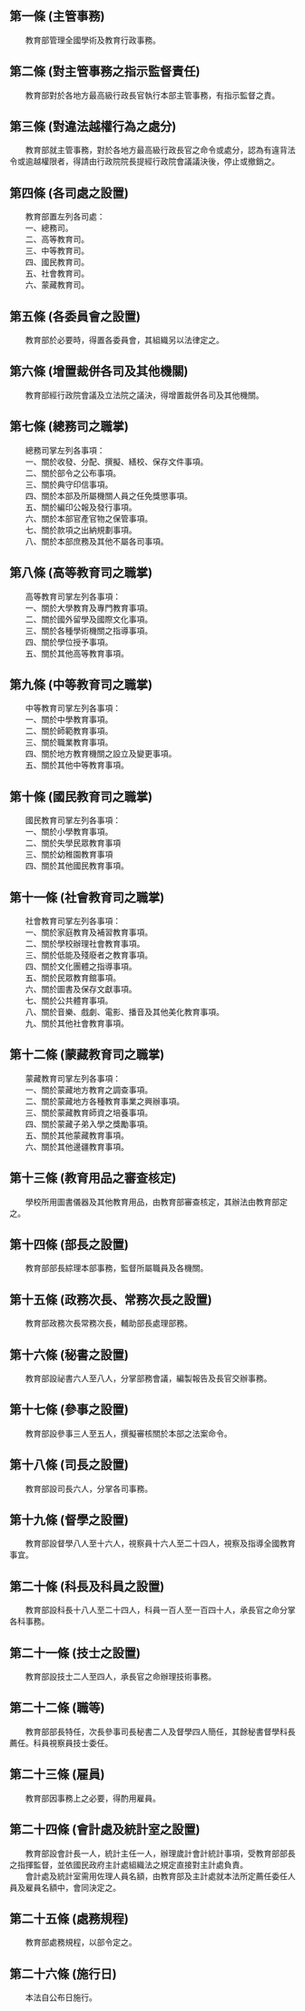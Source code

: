 第一條 (主管事務)
-----------------
　　教育部管理全國學術及教育行政事務。  


第二條 (對主管事務之指示監督責任)
---------------------------------
　　教育部對於各地方最高級行政長官執行本部主管事務，有指示監督之責。  


第三條 (對違法越權行為之處分)
-----------------------------
　　教育部就主管事務，對於各地方最高級行政長官之命令或處分，認為有違背法令或逾越權限者，得請由行政院院長提經行政院會議議決後，停止或撤銷之。  


第四條 (各司處之設置)
---------------------
　　教育部置左列各司處：  
　　一、總務司。  
　　二、高等教育司。  
　　三、中等教育司。  
　　四、國民教育司。  
　　五、社會教育司。  
　　六、蒙藏教育司。  


第五條 (各委員會之設置)
-----------------------
　　教育部於必要時，得置各委員會，其組織另以法律定之。  


第六條 (增置裁併各司及其他機關)
-------------------------------
　　教育部經行政院會議及立法院之議決，得增置裁併各司及其他機關。  


第七條 (總務司之職掌)
---------------------
　　總務司掌左列各事項：  
　　一、關於收發、分配、撰擬、繕校、保存文件事項。  
　　二、關於部令之公布事項。  
　　三、關於典守印信事項。  
　　四、關於本部及所屬機關人員之任免獎懲事項。  
　　五、關於編印公報及發行事項。  
　　六、關於本部官產官物之保管事項。  
　　七、關於款項之出納規劃事項。  
　　八、關於本部庶務及其他不屬各司事項。  


第八條 (高等教育司之職掌)
-------------------------
　　高等教育司掌左列各事項：  
　　一、關於大學教育及專門教育事項。  
　　二、關於國外留學及國際文化事項。  
　　三、關於各種學術機關之指導事項。  
　　四、關於學位授予事項。  
　　五、關於其他高等教育事項。  


第九條 (中等教育司之職掌)
-------------------------
　　中等教育司掌左列各事項：  
　　一、關於中學教育事項。  
　　二、關於師範教育事項。  
　　三、關於職業教育事項。  
　　四、關於地方教育機關之設立及變更事項。  
　　五、關於其他中等教育事項。  


第十條 (國民教育司之職掌)
-------------------------
　　國民教育司掌左列各事項：  
　　一、關於小學教育事項。  
　　二、關於失學民眾教育事項  
　　三、關於幼稚園教育事項  
　　四、關於其他國民教育事項。  


第十一條 (社會教育司之職掌)
---------------------------
　　社會教育司掌左列各事項：  
　　一、關於家庭教育及補習教育事項。  
　　二、關於學校辦理社會教育事項。  
　　三、關於低能及殘廢者之教育事項。  
　　四、關於文化團體之指導事項。  
　　五、關於民眾教育館事項。  
　　六、關於圖書及保存文獻事項。  
　　七、關於公共體育事項。  
　　八、關於音樂、戲劇、電影、播音及其他美化教育事項。  
　　九、關於其他社會教育事項。  


第十二條 (蒙藏教育司之職掌)
---------------------------
　　蒙藏教育司掌左列各事項：  
　　一、關於蒙藏地方教育之調查事項。  
　　二、關於蒙藏地方各種教育事業之興辦事項。  
　　三、關於蒙藏教育師資之培養事項。  
　　四、關於蒙藏子弟入學之獎勵事項。  
　　五、關於其他蒙藏教育事項。  
　　六、關於其他邊疆教育事項。  


第十三條 (教育用品之審查核定)
-----------------------------
　　學校所用圖書儀器及其他教育用品，由教育部審查核定，其辦法由教育部定之。  


第十四條 (部長之設置)
---------------------
　　教育部部長綜理本部事務，監督所屬職員及各機關。  


第十五條 (政務次長、常務次長之設置)
-----------------------------------
　　教育部政務次長常務次長，輔助部長處理部務。  


第十六條 (秘書之設置)
---------------------
　　教育部設祕書六人至八人，分掌部務會議，編製報告及長官交辦事務。  


第十七條 (參事之設置)
---------------------
　　教育部設參事三人至五人，撰擬審核關於本部之法案命令。  


第十八條 (司長之設置)
---------------------
　　教育部設司長六人，分掌各司事務。  


第十九條 (督學之設置)
---------------------
　　教育部設督學八人至十六人，視察員十六人至二十四人，視察及指導全國教育事宜。  


第二十條 (科長及科員之設置)
---------------------------
　　教育部設科長十八人至二十四人，科員一百人至一百四十人，承長官之命分掌各科事務。  


第二十一條 (技士之設置)
-----------------------
　　教育部設技士二人至四人，承長官之命辦理技術事務。  


第二十二條 (職等)
-----------------
　　教育部部長特任，次長參事司長秘書二人及督學四人簡任，其餘秘書督學科長薦任。科員視察員技士委任。  


第二十三條 (雇員)
-----------------
　　教育部因事務上之必要，得酌用雇員。  


第二十四條 (會計處及統計室之設置)
---------------------------------
　　教育部設會計長一人，統計主任一人，辦理歲計會計統計事項，受教育部部長之指揮監督，並依國民政府主計處組織法之規定直接對主計處負責。  
　　會計處及統計室需用佐理人員名額，由教育部及主計處就本法所定薦任委任人員及雇員名額中，會同決定之。  


第二十五條 (處務規程)
---------------------
　　教育部處務規程，以部令定之。  


第二十六條 (施行日)
-------------------
　　本法自公布日施行。